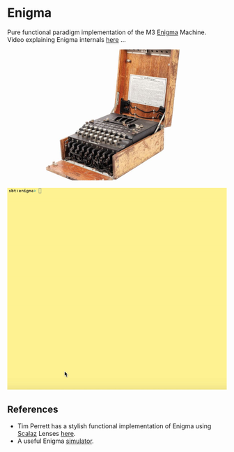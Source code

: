 # Enigma

Pure functional paradigm implementation of the M3 [Enigma](https://en.wikipedia.org/wiki/Enigma_machine) Machine.   
Video explaining Enigma internals [here](http://www.youtube.com/watch?v=umArTbL1h3A&t) ...

<p align="center">
  <img width="400" src="data/enigma.jpg">
</p>

<p align="center">
  <img width="700" src="data/enigma.gif">
</p>

## References
- Tim Perrett has a stylish functional implementation of Enigma using [Scalaz](http://eed3si9n.com/learning-scalaz/Lens.html) Lenses [here](https://github.com/timperrett/enigma).
- A useful Enigma [simulator](https://www.101computing.net/enigma-machine-emulator/).
